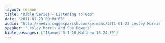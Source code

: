 ```yaml
---
layout: sermon
title: "Bible Series - Listening to God"
date: "2011-01-23 00:00:00"
audio: "http://media.coggesparish.com/sermons/2011-01-23 Lesley Morris and Sue Bowers.mp3"
speaker: "Lesley Morris and Sue Bowers"
bible_passages: ["1Samuel 3:1-10,Matthew 13:24-30"]
---
```


